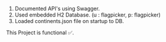 1) Documented API's using Swagger.
2) Used embedded H2 Database. (u : flagpicker, p: flagpicker)
3) Loaded continents.json file on startup to DB.

 This Project is functional ✅.
